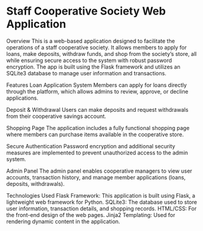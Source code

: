 # Staff Cooperative Society Web Application
Overview
This is a web-based application designed to facilitate the operations of a staff cooperative society. It allows members to apply for loans, make deposits, withdraw funds, and shop from the society’s store, all while ensuring secure access to the system with robust password encryption. The app is built using the Flask framework and utilizes an SQLite3 database to manage user information and transactions.

Features
Loan Application System
Members can apply for loans directly through the platform, which allows admins to review, approve, or decline applications.

Deposit & Withdrawal
Users can make deposits and request withdrawals from their cooperative savings account.

Shopping Page
The application includes a fully functional shopping page where members can purchase items available in the cooperative store.

Secure Authentication
Password encryption and additional security measures are implemented to prevent unauthorized access to the admin system.

Admin Panel
The admin panel enables cooperative managers to view user accounts, transaction history, and manage member applications (loans, deposits, withdrawals).

Technologies Used
Flask Framework: This application is built using Flask, a lightweight web framework for Python.
SQLite3: The database used to store user information, transaction details, and shopping records.
HTML/CSS: For the front-end design of the web pages.
Jinja2 Templating: Used for rendering dynamic content in the application.
